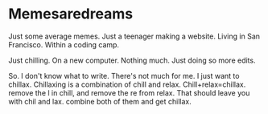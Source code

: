 # Memesaredreams
Just some average memes.
Just a teenager making a website.
Living in San Francisco.
Within a coding camp.

Just chilling.
On a new computer.
Nothing much. Just doing so more edits.

So. I don't know what to write. There's not much for me. I just want to chillax. Chillaxing is a combination of chill and relax. Chill+relax=chillax. remove the l in chill, and remove the re from relax. That should leave you with chil and lax. combine both of them and get chillax.
